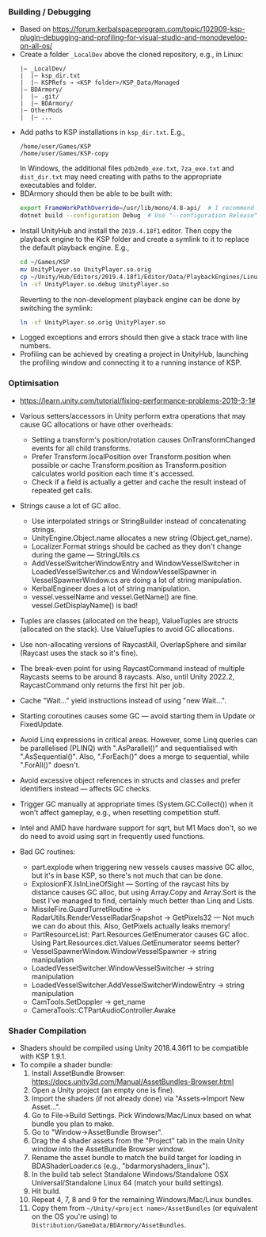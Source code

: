 ### Building / Debugging
- Based on https://forum.kerbalspaceprogram.com/topic/102909-ksp-plugin-debugging-and-profiling-for-visual-studio-and-monodevelop-on-all-os/
- Create a folder `_LocalDev` above the cloned repository, e.g., in Linux:
    ```
    |— _LocalDev/
    |  |— ksp_dir.txt
    |  |— KSPRefs → <KSP folder>/KSP_Data/Managed
    |— BDArmory/
    |  |— .git/
    |  |— BDArmory/
    |— OtherMods
    |  |— ...
    ```
- Add paths to KSP installations in `ksp_dir.txt`. E.g.,
    ```
    /home/user/Games/KSP
    /home/user/Games/KSP-copy
    ```
    In Windows, the additional files `pdb2mdb_exe.txt`, `7za_exe.txt` and `dist_dir.txt` may need creating with paths to the appropriate executables and folder.
- BDArmory should then be able to be built with:
    ```bash
    export FrameWorkPathOverride=/usr/lib/mono/4.8-api/  # I recommend putting this into a .envrc file and using direnv.
    dotnet build --configuration Debug  # Use "--configuration Release" for a release build.
    ```
- Install UnityHub and install the `2019.4.18f1` editor. Then copy the playback engine to the KSP folder and create a symlink to it to replace the default playback engine. E.g.,
    ```bash
    cd ~/Games/KSP
    mv UnityPlayer.so UnityPlayer.so.orig
    cp ~/Unity/Hub/Editors/2019.4.18f1/Editor/Data/PlaybackEngines/LinuxStandaloneSupport/Variations/linux64_withgfx_development_mono/UnityPlayer.so UnityPlayer.so.debug
    ln -sf UnityPlayer.so.debug UnityPlayer.so
    ```
    Reverting to the non-development playback engine can be done by switching the symlink:
    ```bash
    ln -sf UnityPlayer.so.orig UnityPlayer.so
    ```
- Logged exceptions and errors should then give a stack trace with line numbers.
- Profiling can be achieved by creating a project in UnityHub, launching the profiling window and connecting it to a running instance of KSP.

### Optimisation
- https://learn.unity.com/tutorial/fixing-performance-problems-2019-3-1#
- Various setters/accessors in Unity perform extra operations that may cause GC allocations or have other overheads:
    - Setting a transform's position/rotation causes OnTransformChanged events for all child transforms.
    - Prefer Transform.localPosition over Transform.position when possible or cache Transform.position as Transform.position calculates world position each time it's accessed.
    - Check if a field is actually a getter and cache the result instead of repeated get calls.
- Strings cause a lot of GC alloc.
    - Use interpolated strings or StringBuilder instead of concatenating strings.
    - UnityEngine.Object.name allocates a new string (Object.get_name).
    - Localizer.Format strings should be cached as they don't change during the game — StringUtils.cs
    - AddVesselSwitcherWindowEntry and WindowVesselSwitcher in LoadedVesselSwitcher.cs and WindowVesselSpawner in VesselSpawnerWindow.cs are doing a lot of string manipulation.
    - KerbalEngineer does a lot of string manipulation.
    - vessel.vesselName and vessel.GetName() are fine. vessel.GetDisplayName() is bad!
- Tuples are classes (allocated on the heap), ValueTuples are structs (allocated on the stack). Use ValueTuples to avoid GC allocations.
- Use non-allocating versions of RaycastAll, OverlapSphere and similar (Raycast uses the stack so it's fine).
- The break-even point for using RaycastCommand instead of multiple Raycasts seems to be around 8 raycasts. Also, until Unity 2022.2, RaycastCommand only returns the first hit per job.
- Cache "Wait..." yield instructions instead of using "new Wait...".
- Starting coroutines causes some GC — avoid starting them in Update or FixedUpdate.
- Avoid Linq expressions in critical areas. However, some Linq queries can be parallelised (PLINQ) with ".AsParallel()" and sequentialised with ".AsSequential()". Also, ".ForEach()" does a merge to sequential, while ".ForAll()" doesn't.
- Avoid excessive object references in structs and classes and prefer identifiers instead — affects GC checks.
- Trigger GC manually at appropriate times (System.GC.Collect()) when it won't affect gameplay, e.g., when resetting competition stuff.
- Intel and AMD have hardware support for sqrt, but M1 Macs don't, so we do need to avoid using sqrt in frequently used functions.

- Bad GC routines:
    - part.explode when triggering new vessels causes massive GC alloc, but it's in base KSP, so there's not much that can be done.
    - ExplosionFX.IsInLineOfSight — Sorting of the raycast hits by distance causes GC alloc, but using Array.Copy and Array.Sort is the best I've managed to find, certainly much better than Linq and Lists.
    - MissileFire.GuardTurretRoutine -> RadarUtils.RenderVesselRadarSnapshot -> GetPixels32 — Not much we can do about this. Also, GetPixels actually leaks memory!
    - PartResourceList: Part.Resources.GetEnumerator causes GC alloc. Using Part.Resources.dict.Values.GetEnumerator seems better?
    - VesselSpawnerWindow.WindowVesselSpawner -> string manipulation
    - LoadedVesselSwitcher.WindowVesselSwitcher -> string manipulation
    - LoadedVesselSwitcher.AddVesselSwitcherWindowEntry -> string manipulation
    - CamTools.SetDoppler -> get_name
    - CameraTools::CTPartAudioController.Awake

### Shader Compilation
- Shaders should be compiled using Unity 2018.4.36f1 to be compatible with KSP 1.9.1.
- To compile a shader bundle:
    1. Install AssetBundle Browser: https://docs.unity3d.com/Manual/AssetBundles-Browser.html
    2. Open a Unity project (an empty one is fine).
    3. Import the shaders (if not already done) via "Assets->Import New Asset...".
    4. Go to File->Build Settings. Pick Windows/Mac/Linux based on what bundle you plan to make.
    5. Go to "Window->AssetBundle Browser".
    6. Drag the 4 shader assets from the "Project" tab in the main Unity window into the AssetBundle Browser window.
    7. Rename the asset bundle to match the build target for loading in BDAShaderLoader.cs (e.g., "bdarmoryshaders_linux").
    8. In the build tab select Standalone Windows/Standalone OSX Universal/Standalone Linux 64 (match your build settings).
    9. Hit build.
    10. Repeat 4, 7, 8 and 9 for the remaining Windows/Mac/Linux bundles.
    11. Copy them from `~/Unity/<project name>/AssetBundles` (or equivalent on the OS you're using) to `Distribution/GameData/BDArmory/AssetBundles`.